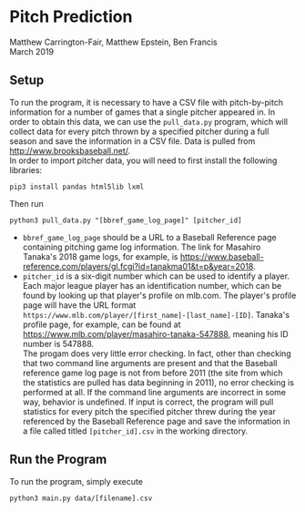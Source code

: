 # Pitch Prediction
Matthew Carrington-Fair, Matthew Epstein, Ben Francis  
March 2019

## Setup
To run the program, it is necessary to have a CSV file with pitch-by-pitch information for a number of games that a single pitcher appeared in.  In order to obtain this data, we can use the `pull_data.py` program, which will collect data for every pitch thrown by a specified pitcher during a full season and save the information in a CSV file.  Data is pulled from http://www.brooksbaseball.net/.  
In order to import pitcher data, you will need to first install the following libraries:
```
pip3 install pandas html5lib lxml
```
Then run
```
python3 pull_data.py "[bbref_game_log_page]" [pitcher_id]
```
* `bbref_game_log_page` should be a URL to a Baseball Reference page containing pitching game log information.  The link for Masahiro Tanaka's 2018 game logs, for example, is https://www.baseball-reference.com/players/gl.fcgi?id=tanakma01&t=p&year=2018.
* `pitcher_id` is a six-digit number which can be used to identify a player.  Each major league player has an identification number, which can be found by looking up that player's profile on mlb.com.  The player's profile page will have the URL format `https://www.mlb.com/player/[first_name]-[last_name]-[ID]`.  Tanaka's profile page, for example, can be found at https://www.mlb.com/player/masahiro-tanaka-547888, meaning his ID number is 547888.  
The progam does very little error checking.  In fact, other than checking that two command line arguments are present and that the Baseball reference game log page is not from before 2011 (the site from which the statistics are pulled has data beginning in 2011), no error checking is performed at all.  If the command line arguments are incorrect in some way, behavior is undefined.  If input is correct, the program will pull statistics for every pitch the specified pitcher threw during the year referenced by the Baseball Reference page and save the information in a file called titled `[pitcher_id].csv` in the working directory.


## Run the Program
To run the program, simply execute
```
python3 main.py data/[filename].csv
```
